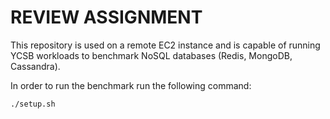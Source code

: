 # REVIEW ASSIGNMENT

This repository is used on a remote EC2 instance and is capable of running YCSB workloads to benchmark NoSQL databases (Redis, MongoDB, Cassandra).

In order to run the benchmark run the following command:

`./setup.sh`